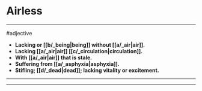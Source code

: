 # Airless
---
#adjective
- **Lacking or [[b/_being|being]] without [[a/_air|air]].**
- **Lacking [[a/_air|air]] [[c/_circulation|circulation]].**
- **With [[a/_air|air]] that is stale.**
- **Suffering from [[a/_asphyxia|asphyxia]].**
- **Stifling; [[d/_dead|dead]]; lacking vitality or excitement.**
---
---
